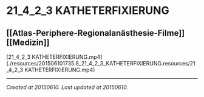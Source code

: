 # 21_4_2_3 KATHETERFIXIERUNG
 [[Atlas-Periphere-Regionalanästhesie-Filme]] [[Medizin]] 
---



[21\_4\_2\_3 KATHETERFIXIERUNG.mp4](./resources/201506101735.8_21_4_2_3_KATHETERFIXIERUNG.resources/21_4_2_3 KATHETERFIXIERUNG.mp4)

---

_Created at 20150610._
_Last updated at 20150610._



